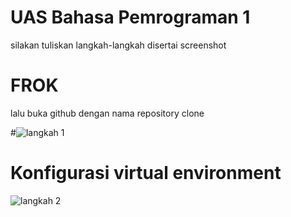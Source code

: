 # UAS Bahasa Pemrograman 1

silakan tuliskan langkah-langkah disertai screenshot

# FROK

lalu buka github dengan nama repository clone

#![langkah 1](https://user-images.githubusercontent.com/46734107/55847781-e0f50a00-5b74-11e9-8a37-cd2e870aa3b5.png)

# Konfigurasi virtual environment

![langkah 2](https://user-images.githubusercontent.com/46734107/55848329-ba37d300-5b76-11e9-8a3f-4ca01db5374b.png)

#
